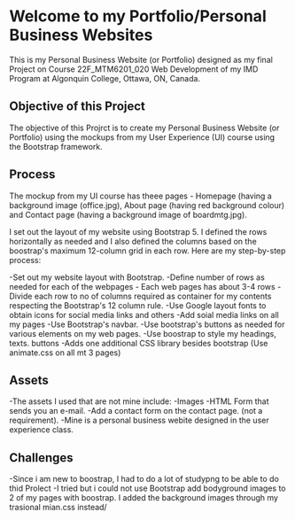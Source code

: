 # Welcome to my Portfolio/Personal Business Websites

This is my Personal Business Website (or Portfolio) designed as my final Project on Course 22F_MTM6201_020 Web Development of my IMD Program at Algonquin College, Ottawa, ON, Canada.

## Objective of this Project

The objective of this Projrct is to create my Personal Business Website (or Portfolio) using the mockups from my User Experience (UI) course using the Bootstrap framework. 


## Process
The mockup from my UI course has theee pages - Homepage (having a background image (office.jpg), About page (having  red background colour) and Contact page (having a background image of boardmtg.jpg).

I set out the layout of my website using Bootstrap 5. I defined the rows horizontally as needed and I also defined the columns based on the boostrap's maximum 12-column grid in each row. Here are my step-by-step process:

-Set out my website layout with Bootstrap.
-Define number of rows as needed for each of the webpages - Each web pages has about 3-4 rows
-Divide each row to no of columns required as container for my contents respecting the Bootstrap's 12 column rule.
-Use Google layout fonts to obtain icons for social media links and others
-Add soial media links on all my pages
-Use Bootstrap's navbar.
-Use bootstrap's buttons as needed for various elements on my web pages.
-Use boostrap to style my headings, texts. buttons
-Adds one additional CSS library besides bootstrap (Use animate.css on all mt 3 pages)


## Assets
-The assets I used that are not mine include:
-Images
-HTML Form that sends you an e-mail.
-Add a contact form on the contact page. (not a requirement).
-Mine is a personal business webite designed in the user experience class.

## Challenges
-Since i am new to boostrap, I had to do a lot of studypng to be able to do thid Prolect
-I tried but i could not use Bootstrap add bodyground images to 2 of my pages with boostrap. I added the background images through my trasional mian.css instead/





